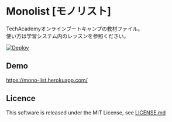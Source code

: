 # Monolist [モノリスト]

TechAcademyオンラインブートキャンプの教材ファイル。  
使い方は学習システム内のレッスンを参照ください。

[![Deploy](https://www.herokucdn.com/deploy/button.png)](https://heroku.com/deploy)

## Demo

https://mono-list.herokuapp.com/

## Licence

This software is released under the MIT License, see [LICENSE.md](https://github.com/techacademy-jp/monolist/blob/master/LICENSE.md)
